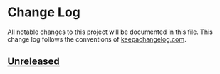 # Change Log
All notable changes to this project will be documented in this file. This change log follows the conventions of [keepachangelog.com](http://keepachangelog.com/).

## [Unreleased]

[Unreleased]: https://github.com/cljsl/cljsl.core/compare/0.0.1...HEAD
